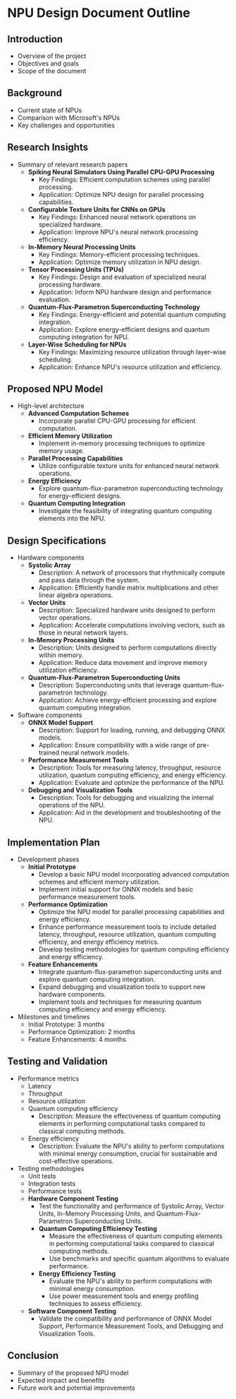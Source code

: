 # NPU Design Document Outline

## Introduction
- Overview of the project
- Objectives and goals
- Scope of the document

## Background
- Current state of NPUs
- Comparison with Microsoft's NPUs
- Key challenges and opportunities

## Research Insights
- Summary of relevant research papers
  - **Spiking Neural Simulators Using Parallel CPU-GPU Processing**
    - Key Findings: Efficient computation schemes using parallel processing.
    - Application: Optimize NPU design for parallel processing capabilities.
  - **Configurable Texture Units for CNNs on GPUs**
    - Key Findings: Enhanced neural network operations on specialized hardware.
    - Application: Improve NPU's neural network processing efficiency.
  - **In-Memory Neural Processing Units**
    - Key Findings: Memory-efficient processing techniques.
    - Application: Optimize memory utilization in NPU design.
  - **Tensor Processing Units (TPUs)**
    - Key Findings: Design and evaluation of specialized neural processing hardware.
    - Application: Inform NPU hardware design and performance evaluation.
  - **Quantum-Flux-Parametron Superconducting Technology**
    - Key Findings: Energy-efficient and potential quantum computing integration.
    - Application: Explore energy-efficient designs and quantum computing integration for NPU.
  - **Layer-Wise Scheduling for NPUs**
    - Key Findings: Maximizing resource utilization through layer-wise scheduling.
    - Application: Enhance NPU's resource utilization and efficiency.

## Proposed NPU Model
- High-level architecture
  - **Advanced Computation Schemes**
    - Incorporate parallel CPU-GPU processing for efficient computation.
  - **Efficient Memory Utilization**
    - Implement in-memory processing techniques to optimize memory usage.
  - **Parallel Processing Capabilities**
    - Utilize configurable texture units for enhanced neural network operations.
  - **Energy Efficiency**
    - Explore quantum-flux-parametron superconducting technology for energy-efficient designs.
  - **Quantum Computing Integration**
    - Investigate the feasibility of integrating quantum computing elements into the NPU.

## Design Specifications
- Hardware components
  - **Systolic Array**
    - Description: A network of processors that rhythmically compute and pass data through the system.
    - Application: Efficiently handle matrix multiplications and other linear algebra operations.
  - **Vector Units**
    - Description: Specialized hardware units designed to perform vector operations.
    - Application: Accelerate computations involving vectors, such as those in neural network layers.
  - **In-Memory Processing Units**
    - Description: Units designed to perform computations directly within memory.
    - Application: Reduce data movement and improve memory utilization efficiency.
  - **Quantum-Flux-Parametron Superconducting Units**
    - Description: Superconducting units that leverage quantum-flux-parametron technology.
    - Application: Achieve energy-efficient processing and explore quantum computing integration.
- Software components
  - **ONNX Model Support**
    - Description: Support for loading, running, and debugging ONNX models.
    - Application: Ensure compatibility with a wide range of pre-trained neural network models.
  - **Performance Measurement Tools**
    - Description: Tools for measuring latency, throughput, resource utilization, quantum computing efficiency, and energy efficiency.
    - Application: Evaluate and optimize the performance of the NPU.
  - **Debugging and Visualization Tools**
    - Description: Tools for debugging and visualizing the internal operations of the NPU.
    - Application: Aid in the development and troubleshooting of the NPU.

## Implementation Plan
- Development phases
  - **Initial Prototype**
    - Develop a basic NPU model incorporating advanced computation schemes and efficient memory utilization.
    - Implement initial support for ONNX models and basic performance measurement tools.
  - **Performance Optimization**
    - Optimize the NPU model for parallel processing capabilities and energy efficiency.
    - Enhance performance measurement tools to include detailed latency, throughput, resource utilization, quantum computing efficiency, and energy efficiency metrics.
    - Develop testing methodologies for quantum computing efficiency and energy efficiency.
  - **Feature Enhancements**
    - Integrate quantum-flux-parametron superconducting units and explore quantum computing integration.
    - Expand debugging and visualization tools to support new hardware components.
    - Implement tools and techniques for measuring quantum computing efficiency and energy efficiency.
- Milestones and timelines
  - Initial Prototype: 3 months
  - Performance Optimization: 2 months
  - Feature Enhancements: 4 months

## Testing and Validation
- Performance metrics
  - Latency
  - Throughput
  - Resource utilization
  - Quantum computing efficiency
    - Description: Measure the effectiveness of quantum computing elements in performing computational tasks compared to classical computing methods.
  - Energy efficiency
    - Description: Evaluate the NPU's ability to perform computations with minimal energy consumption, crucial for sustainable and cost-effective operations.
- Testing methodologies
  - Unit tests
  - Integration tests
  - Performance tests
  - **Hardware Component Testing**
    - Test the functionality and performance of Systolic Array, Vector Units, In-Memory Processing Units, and Quantum-Flux-Parametron Superconducting Units.
    - **Quantum Computing Efficiency Testing**
      - Measure the effectiveness of quantum computing elements in performing computational tasks compared to classical computing methods.
      - Use benchmarks and specific quantum algorithms to evaluate performance.
    - **Energy Efficiency Testing**
      - Evaluate the NPU's ability to perform computations with minimal energy consumption.
      - Use power measurement tools and energy profiling techniques to assess efficiency.
  - **Software Component Testing**
    - Validate the compatibility and performance of ONNX Model Support, Performance Measurement Tools, and Debugging and Visualization Tools.

## Conclusion
- Summary of the proposed NPU model
- Expected impact and benefits
- Future work and potential improvements
